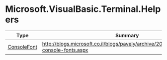 ﻿
# Microsoft.VisualBasic.Terminal.Helpers

|Type|Summary|
|----|-------|
|[ConsoleFont](./ConsoleFont.md)|http://blogs.microsoft.co.il/blogs/pavely/archive/2009/07/23/changing-console-fonts.aspx|

